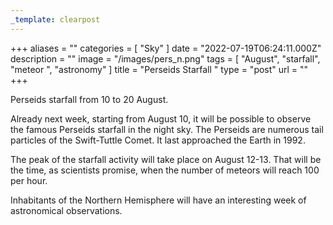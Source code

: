 ```yaml
---
_template: clearpost
---
```



+++
aliases = ""
categories = [ "Sky" ]
date = "2022-07-19T06:24:11.000Z"
description = ""
image = "/images/pers_n.png"
tags = [ "August", "starfall", "meteor ", "astronomy" ]
title = "Perseids Starfall "
type = "post"
url = ""
+++


Perseids starfall from 10 to 20 August.

Already next week, starting from August 10, it will be possible to observe the famous Perseids starfall in the night sky. The Perseids are numerous tail particles of the Swift-Tuttle Comet. It last approached the Earth in 1992.

The peak of the starfall activity will take place on August 12-13. That will be the time, as scientists promise, when the number of meteors will reach 100 per hour. 

Inhabitants of the Northern Hemisphere will have an interesting week of astronomical observations.
